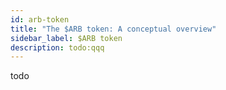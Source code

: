 ```yaml
---
id: arb-token
title: "The $ARB token: A conceptual overview"
sidebar_label: $ARB token
description: todo:qqq
---
```


todo